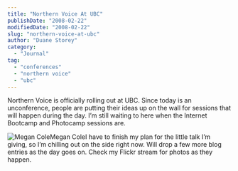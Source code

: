 ```yaml
---
title: "Northern Voice At UBC"
publishDate: "2008-02-22"
modifiedDate: "2008-02-22"
slug: "northern-voice-at-ubc"
author: "Duane Storey"
category:
  - "Journal"
tag:
  - "conferences"
  - "northern voice"
  - "ubc"
---
```


Northern Voice is officially rolling out at UBC. Since today is an unconference, people are putting their ideas up on the wall for sessions that will happen during the day. I’m still waiting to here when the Internet Bootcamp and Photocamp sessions are.

![Megan Cole](http://www.migratorynerd.com/wp-content/uploads/2008/02/2283583381_38e354b8f1.jpg)Megan ColeI have to finish my plan for the little talk I’m giving, so I’m chilling out on the side right now. Will drop a few more blog entries as the day goes on. Check my Flickr stream for photos as they happen.